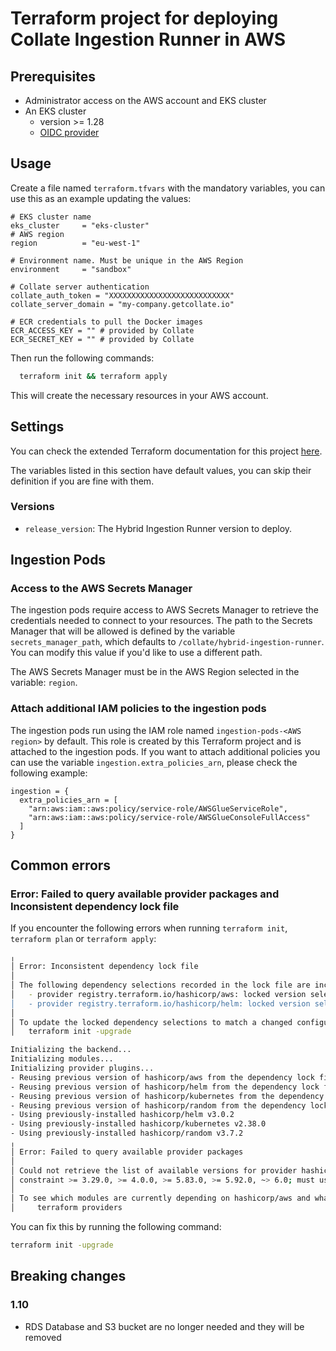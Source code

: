 # Terraform project for deploying Collate Ingestion Runner in AWS

## Prerequisites

- Administrator access on the AWS account and EKS cluster
- An EKS cluster
  - version >= 1.28
  - [OIDC provider](https://docs.aws.amazon.com/eks/latest/userguide/enable-iam-roles-for-service-accounts.html)

## Usage

Create a file named `terraform.tfvars` with the mandatory variables, you can use this as an example updating the values:

```hcl
# EKS cluster name
eks_cluster     = "eks-cluster"
# AWS region
region          = "eu-west-1"

# Environment name. Must be unique in the AWS Region
environment     = "sandbox"

# Collate server authentication
collate_auth_token = "XXXXXXXXXXXXXXXXXXXXXXXXXXX"
collate_server_domain = "my-company.getcollate.io"

# ECR credentials to pull the Docker images
ECR_ACCESS_KEY = "" # provided by Collate
ECR_SECRET_KEY = "" # provided by Collate
```

Then run the following commands:

```bash
  terraform init && terraform apply
```

This will create the necessary resources in your AWS account. 

## Settings

You can check the extended Terraform documentation for this project [here](README_terraform_docs.md).

The variables listed in this section have default values, you can skip their definition if you are fine with them.

### Versions
 - `release_version`: The Hybrid Ingestion Runner version to deploy.

## Ingestion Pods

### Access to the AWS Secrets Manager

The ingestion pods require access to AWS Secrets Manager to retrieve the credentials needed to connect to your resources. The path to the Secrets Manager that will be allowed is defined by the variable `secrets_manager_path`, which defaults to `/collate/hybrid-ingestion-runner`. You can modify this value if you'd like to use a different path.

The AWS Secrets Manager must be in the AWS Region selected in the variable: `region`.  

### Attach additional IAM policies to the ingestion pods

The ingestion pods run using the IAM role named `ingestion-pods-<AWS region>` by default. This role is created by this Terraform project and is attached to the ingestion pods. If you want to attach additional policies you can use the variable `ingestion.extra_policies_arn`, please check the following example:

```hcl
ingestion = {
  extra_policies_arn = [
    "arn:aws:iam::aws:policy/service-role/AWSGlueServiceRole",
    "arn:aws:iam::aws:policy/service-role/AWSGlueConsoleFullAccess"
  ]
}
```

## Common errors

### Error: Failed to query available provider packages and Inconsistent dependency lock file

If you encounter the following errors when running `terraform init`, `terraform plan` or `terraform apply`:

```bash
╷
│ Error: Inconsistent dependency lock file
│ 
│ The following dependency selections recorded in the lock file are inconsistent with the current configuration:
│   - provider registry.terraform.io/hashicorp/aws: locked version selection 5.93.0 doesn't match the updated version constraints ">= 3.29.0, >= 4.0.0, >= 5.83.0, >= 5.92.0, ~> 6.0"
│   - provider registry.terraform.io/hashicorp/helm: locked version selection 2.17.0 doesn't match the updated version constraints "~> 3.0"
│ 
│ To update the locked dependency selections to match a changed configuration, run:
│   terraform init -upgrade
```

```bash
Initializing the backend...
Initializing modules...
Initializing provider plugins...
- Reusing previous version of hashicorp/aws from the dependency lock file
- Reusing previous version of hashicorp/helm from the dependency lock file
- Reusing previous version of hashicorp/kubernetes from the dependency lock file
- Reusing previous version of hashicorp/random from the dependency lock file
- Using previously-installed hashicorp/helm v3.0.2
- Using previously-installed hashicorp/kubernetes v2.38.0
- Using previously-installed hashicorp/random v3.7.2
╷
│ Error: Failed to query available provider packages
│ 
│ Could not retrieve the list of available versions for provider hashicorp/aws: locked provider registry.terraform.io/hashicorp/aws 5.100.0 does not match configured version
│ constraint >= 3.29.0, >= 4.0.0, >= 5.83.0, >= 5.92.0, ~> 6.0; must use terraform init -upgrade to allow selection of new versions
│ 
│ To see which modules are currently depending on hashicorp/aws and what versions are specified, run the following command:
│     terraform providers
```

You can fix this by running the following command:

```bash
terraform init -upgrade
```

## Breaking changes
### 1.10
- RDS Database and S3 bucket are no longer needed and they will be removed